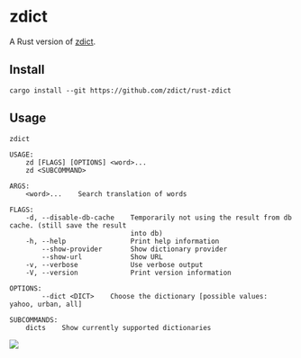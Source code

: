 # zdict

A Rust version of [zdict](https://github.com/zdict/zdict).


## Install

```console
cargo install --git https://github.com/zdict/rust-zdict
```


## Usage

```
zdict

USAGE:
    zd [FLAGS] [OPTIONS] <word>...
    zd <SUBCOMMAND>

ARGS:
    <word>...    Search translation of words

FLAGS:
    -d, --disable-db-cache    Temporarily not using the result from db cache. (still save the result
                              into db)
    -h, --help                Print help information
        --show-provider       Show dictionary provider
        --show-url            Show URL
    -v, --verbose             Use verbose output
    -V, --version             Print version information

OPTIONS:
        --dict <DICT>    Choose the dictionary [possible values: yahoo, urban, all]

SUBCOMMANDS:
    dicts    Show currently supported dictionaries
```

![](https://user-images.githubusercontent.com/829295/137491540-e1db8ba4-0129-4d6e-af82-21b5399cfbb4.png)
